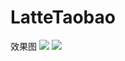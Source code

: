 # LatteTaobao


效果图
![](https://github.com/NorthLife/LatteTaobao/blob/master/ScreenPhoto01.png)
![](https://github.com/NorthLife/LatteTaobao/blob/master/screenPhoto02.png)
